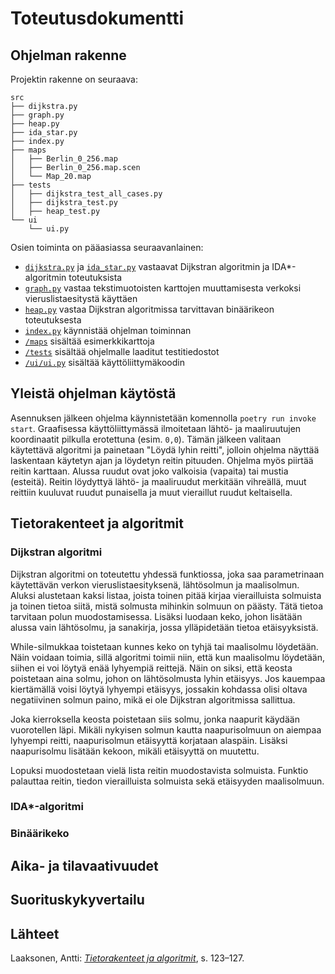 # Toteutusdokumentti

## Ohjelman rakenne

Projektin rakenne on seuraava:
```
src
├── dijkstra.py
├── graph.py
├── heap.py
├── ida_star.py
├── index.py
├── maps
│   ├── Berlin_0_256.map
│   ├── Berlin_0_256.map.scen
│   └── Map_20.map
├── tests
│   ├── dijkstra_test_all_cases.py
│   ├── dijkstra_test.py
│   ├── heap_test.py
└── ui
    └── ui.py
```

Osien toiminta on pääasiassa seuraavanlainen:

* [`dijkstra.py`](https://github.com/valtterikantanen/tiralabra/blob/master/src/dijkstra.py) ja [`ida_star.py`](https://github.com/valtterikantanen/tiralabra/blob/master/src/ida_star.py) vastaavat Dijkstran algoritmin ja IDA\*-algoritmin toteutuksista
* [`graph.py`](https://github.com/valtterikantanen/tiralabra/blob/master/src/graph.py) vastaa tekstimuotoisten karttojen muuttamisesta verkoksi vieruslistaesitystä käyttäen
* [`heap.py`](https://github.com/valtterikantanen/tiralabra/blob/master/src/heap.py) vastaa Dijkstran algoritmissa tarvittavan binäärikeon toteutuksesta
* [`index.py`](https://github.com/valtterikantanen/tiralabra/blob/master/src/index.py) käynnistää ohjelman toiminnan
* [`/maps`](https://github.com/valtterikantanen/tiralabra/tree/master/src/maps) sisältää esimerkkikarttoja
* [`/tests`](https://github.com/valtterikantanen/tiralabra/tree/master/src/tests) sisältää ohjelmalle laaditut testitiedostot
* [`/ui/ui.py`](https://github.com/valtterikantanen/tiralabra/tree/master/src/ui/ui.py) sisältää käyttöliittymäkoodin

## Yleistä ohjelman käytöstä
Asennuksen jälkeen ohjelma käynnistetään komennolla `poetry run invoke start`. Graafisessa käyttöliittymässä ilmoitetaan lähtö- ja maaliruutujen koordinaatit pilkulla erotettuna (esim. `0,0`). Tämän jälkeen valitaan käytettävä algoritmi ja painetaan "Löydä lyhin reitti", jolloin ohjelma näyttää laskentaan käytetyn ajan ja löydetyn reitin pituuden. Ohjelma myös piirtää reitin karttaan. Alussa ruudut ovat joko valkoisia (vapaita) tai mustia (esteitä). Reitin löydyttyä lähtö- ja maaliruudut merkitään vihreällä, muut reittiin kuuluvat ruudut punaisella ja muut vieraillut ruudut keltaisella.

## Tietorakenteet ja algoritmit

### Dijkstran algoritmi
Dijkstran algoritmi on toteutettu yhdessä funktiossa, joka saa parametrinaan käytettävän verkon vieruslistaesityksenä, lähtösolmun ja maalisolmun. Aluksi alustetaan kaksi listaa, joista toinen pitää kirjaa vierailluista solmuista ja toinen tietoa siitä, mistä solmusta mihinkin solmuun on päästy. Tätä tietoa tarvitaan polun muodostamisessa. Lisäksi luodaan keko, johon lisätään alussa vain lähtösolmu, ja sanakirja, jossa ylläpidetään tietoa etäisyyksistä.

While-silmukkaa toistetaan kunnes keko on tyhjä tai maalisolmu löydetään. Näin voidaan toimia, sillä algoritmi toimii niin, että kun maalisolmu löydetään, siihen ei voi löytyä enää lyhyempiä reittejä. Näin on siksi, että keosta poistetaan aina solmu, johon on lähtösolmusta lyhin etäisyys. Jos kauempaa kiertämällä voisi löytyä lyhyempi etäisyys, jossakin kohdassa olisi oltava negatiivinen solmun paino, mikä ei ole Dijkstran algoritmissa sallittua.

Joka kierroksella keosta poistetaan siis solmu, jonka naapurit käydään vuorotellen läpi. Mikäli nykyisen solmun kautta naapurisolmuun on aiempaa lyhyempi reitti, naapurisolmun etäisyyttä korjataan alaspäin. Lisäksi naapurisolmu lisätään kekoon, mikäli etäisyyttä on muutettu.

Lopuksi muodostetaan vielä lista reitin muodostavista solmuista. Funktio palauttaa reitin, tiedon vierailluista solmuista sekä etäisyyden maalisolmuun.

### IDA\*-algoritmi

### Binäärikeko

## Aika- ja tilavaativuudet

## Suorituskykyvertailu

## Lähteet

Laaksonen, Antti: [_Tietorakenteet ja algoritmit_](https://raw.githubusercontent.com/hy-tira/tirakirja/master/tirakirja.pdf), s. 123–127.